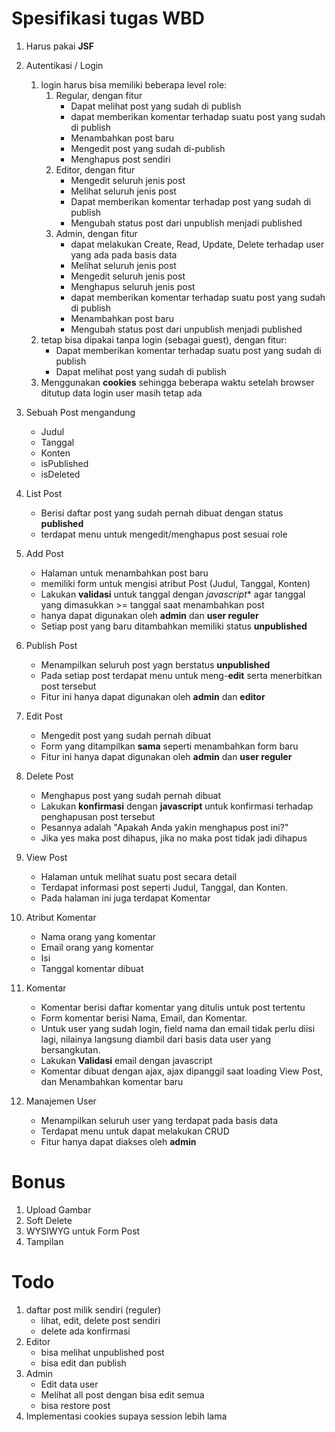 Spesifikasi tugas WBD
=====================
1. Harus pakai **JSF**

1. Autentikasi / Login
    1. login harus bisa memiliki beberapa level role:
        1. Regular, dengan fitur
            * Dapat melihat post yang sudah di publish
            * dapat memberikan komentar terhadap suatu post yang sudah di 
              publish
            * Menambahkan post baru
            * Mengedit post yang sudah di-publish
            * Menghapus post sendiri
        1. Editor, dengan fitur
            * Mengedit seluruh jenis post
            * Melihat seluruh jenis post
            * Dapat memberikan komentar terhadap post yang sudah di publish
            * Mengubah status post dari unpublish menjadi published
        1. Admin, dengan fitur
            * dapat melakukan Create, Read, Update, Delete terhadap user yang 
              ada pada basis data
            * Melihat seluruh jenis post
            * Mengedit seluruh jenis post
            * Menghapus seluruh jenis post
            * dapat memberikan komentar terhadap suatu post yang sudah di
              publish
            * Menambahkan post baru
            * Mengubah status post dari unpublish menjadi published
    1. tetap bisa dipakai tanpa login (sebagai guest), dengan fitur:
        * Dapat memberikan komentar terhadap suatu post yang sudah di publish
        * Dapat melihat post yang sudah di publish
    1. Menggunakan **cookies** sehingga beberapa waktu setelah browser ditutup 
       data login user masih tetap ada
    
1. Sebuah Post mengandung
    * Judul
    * Tanggal
    * Konten
    * isPublished
    * isDeleted

1. List Post
    * Berisi daftar post yang sudah pernah dibuat dengan status **published**
    * terdapat menu untuk mengedit/menghapus post sesuai role
    
1. Add Post
    * Halaman untuk menambahkan post baru
    * memiliki form untuk mengisi atribut Post (Judul, Tanggal, Konten)
    * Lakukan **validasi** untuk tanggal dengan *javascript** agar tanggal yang
      dimasukkan >= tanggal saat menambahkan post
    * hanya dapat digunakan oleh **admin** dan **user reguler**
    * Setiap post yang baru ditambahkan memiliki status **unpublished**

1. Publish Post 
    * Menampilkan seluruh post yagn berstatus **unpublished**
    * Pada setiap post terdapat menu untuk meng-**edit** serta menerbitkan post 
      tersebut
    * Fitur ini hanya dapat digunakan oleh **admin** dan **editor**
    
1. Edit Post
    * Mengedit post yang sudah pernah dibuat
    * Form yang ditampilkan **sama** seperti menambahkan form baru
    * Fitur ini hanya dapat digunakan oleh **admin** dan **user reguler**
    
1. Delete Post
    * Menghapus post yang sudah pernah dibuat
    * Lakukan **konfirmasi** dengan **javascript** untuk konfirmasi terhadap 
      penghapusan post tersebut
    * Pesannya adalah "Apakah Anda yakin menghapus post ini?"
    * Jika yes maka post dihapus, jika no maka post tidak jadi dihapus

1. View Post
    * Halaman untuk melihat suatu post secara detail
    * Terdapat informasi post seperti Judul, Tanggal, dan Konten.
    * Pada halaman ini juga terdapat Komentar

1. Atribut Komentar
    * Nama orang yang komentar
    * Email orang yang komentar
    * Isi
    * Tanggal komentar dibuat

1. Komentar
    * Komentar berisi daftar komentar yang ditulis untuk post tertentu
    * Form komentar berisi Nama, Email, dan Komentar.
    * Untuk user yang sudah login, field nama dan email tidak perlu diisi lagi,
      nilainya langsung diambil dari basis data user yang bersangkutan.
    * Lakukan **Validasi** email dengan javascript
    * Komentar dibuat dengan ajax, ajax dipanggil saat loading View Post, dan 
      Menambahkan komentar baru

1. Manajemen User
    * Menampilkan seluruh user yang terdapat pada basis data
    * Terdapat menu untuk dapat melakukan CRUD
    * Fitur hanya dapat diakses oleh **admin**


Bonus
=====
1. Upload Gambar
1. Soft Delete
1. WYSIWYG untuk Form Post
1. Tampilan

Todo
====
1. daftar post milik sendiri (reguler)
    * lihat, edit, delete post sendiri
    * delete ada konfirmasi
1. Editor
    * bisa melihat unpublished post
    * bisa edit dan publish
1. Admin
    * Edit data user
    * Melihat all post dengan bisa edit semua
    * bisa restore post
1. Implementasi cookies supaya session lebih lama
